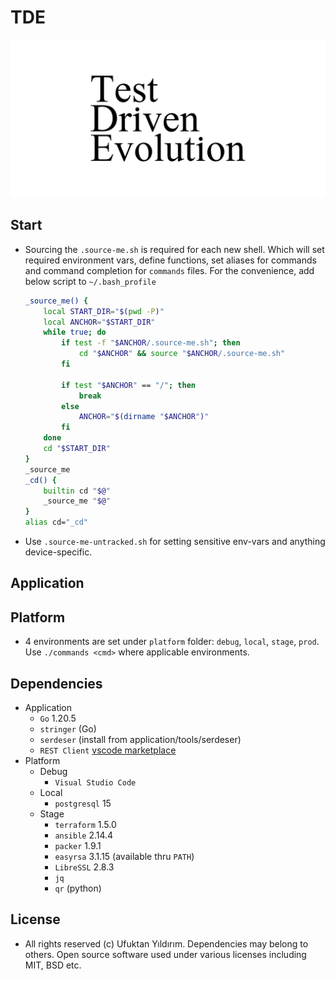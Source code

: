 # TDE

![Logotype](assets/github-social-preview.png)

## Start

-   Sourcing the `.source-me.sh` is required for each new shell. Which will set required environment vars, define functions, set aliases for commands and command completion for `commands` files. For the convenience, add below script to `~/.bash_profile`

    ```sh
    _source_me() {
        local START_DIR="$(pwd -P)"
        local ANCHOR="$START_DIR"
        while true; do
            if test -f "$ANCHOR/.source-me.sh"; then
                cd "$ANCHOR" && source "$ANCHOR/.source-me.sh"
            fi

            if test "$ANCHOR" == "/"; then
                break
            else
                ANCHOR="$(dirname "$ANCHOR")"
            fi
        done
        cd "$START_DIR"
    }
    _source_me
    _cd() {
        builtin cd "$@"
        _source_me "$@"
    }
    alias cd="_cd"
    ```

-   Use `.source-me-untracked.sh` for setting sensitive env-vars and anything device-specific.

## Application

## Platform

-   4 environments are set under `platform` folder: `debug`, `local`, `stage`, `prod`. Use `./commands <cmd>` where applicable environments.

## Dependencies

-   Application
    -   `Go` 1.20.5
    -   `stringer` (Go)
    -   `serdeser` (install from application/tools/serdeser)
    -   `REST Client` [vscode marketplace](https://marketplace.visualstudio.com/items?itemName=humao.rest-client)
-   Platform
    -   Debug
        -   `Visual Studio Code`
    -   Local
        -   `postgresql` 15
    -   Stage
        -   `terraform` 1.5.0
        -   `ansible` 2.14.4
        -   `packer` 1.9.1
        -   `easyrsa` 3.1.15 (available thru `PATH`)
        -   `LibreSSL` 2.8.3
        -   `jq`
        -   `qr` (python)

## License

-   All rights reserved (c) Ufuktan Yıldırım. Dependencies may belong to others. Open source software used under various licenses including MIT, BSD etc.
